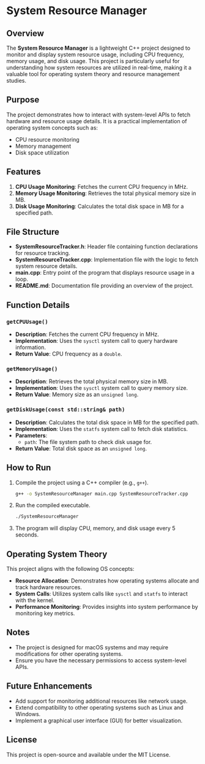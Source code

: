 # System Resource Manager

## Overview
The **System Resource Manager** is a lightweight C++ project designed to monitor and display system resource usage, including CPU frequency, memory usage, and disk usage. This project is particularly useful for understanding how system resources are utilized in real-time, making it a valuable tool for operating system theory and resource management studies.

## Purpose
The project demonstrates how to interact with system-level APIs to fetch hardware and resource usage details. It is a practical implementation of operating system concepts such as:
- CPU resource monitoring
- Memory management
- Disk space utilization

## Features
1. **CPU Usage Monitoring**: Fetches the current CPU frequency in MHz.
2. **Memory Usage Monitoring**: Retrieves the total physical memory size in MB.
3. **Disk Usage Monitoring**: Calculates the total disk space in MB for a specified path.

## File Structure
- **SystemResourceTracker.h**: Header file containing function declarations for resource tracking.
- **SystemResourceTracker.cpp**: Implementation file with the logic to fetch system resource details.
- **main.cpp**: Entry point of the program that displays resource usage in a loop.
- **README.md**: Documentation file providing an overview of the project.

## Function Details
### `getCPUUsage()`
- **Description**: Fetches the current CPU frequency in MHz.
- **Implementation**: Uses the `sysctl` system call to query hardware information.
- **Return Value**: CPU frequency as a `double`.

### `getMemoryUsage()`
- **Description**: Retrieves the total physical memory size in MB.
- **Implementation**: Uses the `sysctl` system call to query memory size.
- **Return Value**: Memory size as an `unsigned long`.

### `getDiskUsage(const std::string& path)`
- **Description**: Calculates the total disk space in MB for the specified path.
- **Implementation**: Uses the `statfs` system call to fetch disk statistics.
- **Parameters**: 
  - `path`: The file system path to check disk usage for.
- **Return Value**: Total disk space as an `unsigned long`.

## How to Run
1. Compile the project using a C++ compiler (e.g., `g++`).
   ```bash
   g++ -o SystemResourceManager main.cpp SystemResourceTracker.cpp
   ```
2. Run the compiled executable.
   ```bash
   ./SystemResourceManager
   ```
3. The program will display CPU, memory, and disk usage every 5 seconds.

## Operating System Theory
This project aligns with the following OS concepts:
- **Resource Allocation**: Demonstrates how operating systems allocate and track hardware resources.
- **System Calls**: Utilizes system calls like `sysctl` and `statfs` to interact with the kernel.
- **Performance Monitoring**: Provides insights into system performance by monitoring key metrics.

## Notes
- The project is designed for macOS systems and may require modifications for other operating systems.
- Ensure you have the necessary permissions to access system-level APIs.

## Future Enhancements
- Add support for monitoring additional resources like network usage.
- Extend compatibility to other operating systems such as Linux and Windows.
- Implement a graphical user interface (GUI) for better visualization.

## License
This project is open-source and available under the MIT License.
